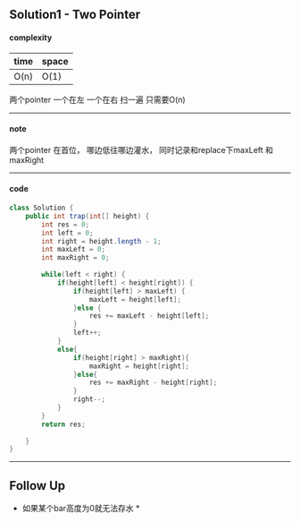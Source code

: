 ## Solution1 - Two Pointer

#### complexity

| time | space |
| ---- | ----- |
| O(n) | O(1)  |

两个pointer 一个在左 一个在右 扫一遍 只需要O(n)

---

#### note

两个pointer 在首位， 哪边低往哪边灌水， 同时记录和replace下maxLeft 和 maxRight

---

#### code

```java
class Solution {
    public int trap(int[] height) {
        int res = 0;
        int left = 0;
        int right = height.length - 1;
        int maxLeft = 0;
        int maxRight = 0;
        
        while(left < right) {
            if(height[left] < height[right]) {
                if(height[left] > maxLeft) {
                    maxLeft = height[left];
                }else {
                    res += maxLeft - height[left];
                }
                left++;
            }
            else{
                if(height[right] > maxRight){
                    maxRight = height[right];
                }else{
                    res += maxRight - height[right];
                }
                right--;
            }
        }
        return res;
        
    }
}
```

---

## Follow Up

* 如果某个bar高度为0就无法存水
  * 